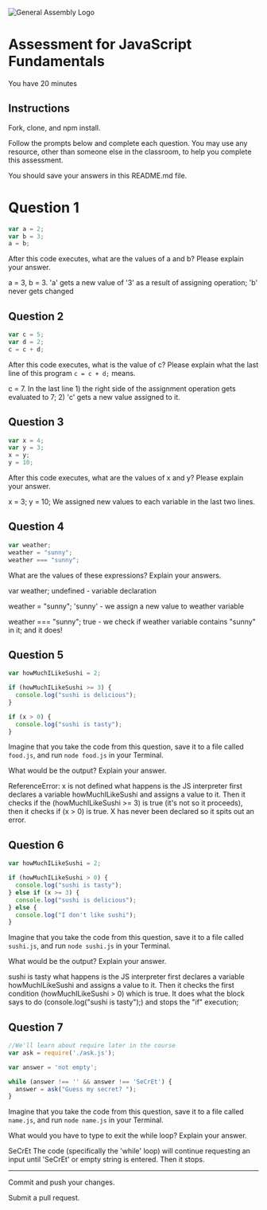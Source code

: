![General Assembly Logo](http://i.imgur.com/ke8USTq.png)

# Assessment for JavaScript Fundamentals

You have 20 minutes

## Instructions

Fork, clone, and npm install.

Follow the prompts below and complete each question.  You may use any resource, other than someone else in the classroom, to help you complete this assessment.

You should save your answers in this README.md file.

# Question 1

```js
var a = 2;
var b = 3;
a = b;
```

After this code executes, what are the values of a and b? Please explain your answer.

a = 3, b = 3. 'a' gets a new value of '3' as a result of assigning operation; 'b' never gets changed

## Question 2

```js
var c = 5;
var d = 2;
c = c + d;
```

After this code executes, what is the value of c?  Please explain what the last line of this program `c = c + d;` means.

c = 7. In the last line 1) the right side of the assignment operation gets evaluated to 7; 2) 'c' gets a new value assigned to it.

## Question 3

```js
var x = 4;
var y = 3;
x = y;
y = 10;
```

After this code executes, what are the values of x and y?  Please explain your answer.

x = 3; y = 10; We assigned new values to each variable in the last two lines.

## Question 4

```js
var weather;
weather = "sunny";
weather === "sunny";
```

What are the values of these expressions?  Explain your answers.

var weather;
undefined  - variable declaration

weather = "sunny";
'sunny' - we assign a new value to weather variable

weather === "sunny";
true - we check if weather variable contains "sunny" in it; and it does!

## Question 5

```js
var howMuchILikeSushi = 2;

if (howMuchILikeSushi >= 3) {
  console.log("sushi is delicious");
}

if (x > 0) {
  console.log("sushi is tasty");
}
```

Imagine that you take the code from this question, save it to a file called `food.js`, and run `node food.js` in your Terminal.

What would be the output? Explain your answer.

ReferenceError: x is not defined
what happens is the JS interpreter first declares a variable howMuchILikeSushi and assigns a value to it. Then it checks if the (howMuchILikeSushi >= 3) is true (it's not so it proceeds), then it checks if (x > 0) is true. X has never been declared so it spits out an error.

## Question 6

```js
var howMuchILikeSushi = 2;

if (howMuchILikeSushi > 0) {
  console.log("sushi is tasty");
} else if (x >= 3) {
  console.log("sushi is delicious");
} else {
  console.log("I don't like sushi");
}
```

Imagine that you take the code from this question, save it to a file called `sushi.js`, and run `node sushi.js` in your Terminal.

What would be the output? Explain your answer.

sushi is tasty
what happens is the JS interpreter first declares a variable howMuchILikeSushi and assigns a value to it. Then it checks the first condition (howMuchILikeSushi > 0) which is true. It does what the block says to do (console.log("sushi is tasty");) and stops the "if" execution;

## Question 7

```js
//We'll learn about require later in the course
var ask = require('./ask.js');

var answer = 'not empty';

while (answer !== '' && answer !== 'SeCrEt') {
  answer = ask("Guess my secret? ");
}
```

Imagine that you take the code from this question, save it to a file called `name.js`, and run `node name.js` in your Terminal.

What would you have to type to exit the while loop?  Explain your answer.

SeCrEt
The code (specifically the 'while' loop) will continue requesting an input until 'SeCrEt' or empty string is entered. Then it stops.

---

Commit and push your changes.

Submit a pull request.
